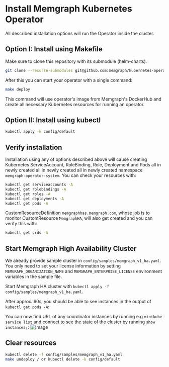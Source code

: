 # Install Memgraph Kubernetes Operator

All described installation options will run the Operator inside the cluster.

## Option I: Install using Makefile

Make sure to clone this repository with its submodule (helm-charts).

```bash
git clone --recurse-submodules git@github.com:memgraph/kubernetes-operator.git
```

After this you can start your operator with a single command:

```bash
make deploy
```

This command will use operator's image from Memgraph's DockerHub and create all necessary Kubernetes resources for running an operator.

## Option II: Install using kubectl

```bash
kubectl apply -k config/default
```

## Verify installation

Installation using any of options described above will cause creating Kubernetes ServiceAccount, RoleBinding, Role, Deployment and Pods all in newly created all in newly created all in newly created
namespace `memgraph-operator-system`. You can check your resources with:

```bash
kubectl get serviceaccounts -A
kubectl get rolebindings -A
kubectl get roles -A
kubectl get deployments -A
kubectl get pods -A
```

CustomResourceDefinition `memgraphhas.memgraph.com`, whose job is to monitor CustomResource `MemgraphHA`, will also get created and you can verify
this with:

```bash
kubectl get crds -A
```

## Start Memgraph High Availability Cluster

We already provide sample cluster in `config/samples/memgraph_v1_ha.yaml`. You only need to set your license information by setting 
`MEMGRAPH_ORGANIZATION_NAME` and `MEMGRAPH_ENTERPRISE_LICENSE` environment variables in the sample file.

Start Memgraph HA cluster with `kubectl apply -f config/samples/memgraph_v1_ha.yaml`.

After approx. 60s, you should be able to see instances in the output of `kubectl get pods -A`:


You can now find URL of any coordinator instances by running e.g `minikube service list` and connect to see the state of the cluster by running
`show instances;`:
![image](https://github.com/memgraph/kubernetes-operator/assets/53269502/c68d52e2-19f7-4e45-8ff0-fc2ee662c64b)


## Clear resources

```bash
kubectl delete -f config/samples/memgraph_v1_ha.yaml
make undeploy / or kubectl delete -k config/default
```
